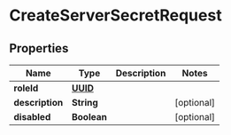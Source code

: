 

# CreateServerSecretRequest

## Properties

Name | Type | Description | Notes
------------ | ------------- | ------------- | -------------
**roleId** | [**UUID**](UUID.md) |  | 
**description** | **String** |  |  [optional]
**disabled** | **Boolean** |  |  [optional]



